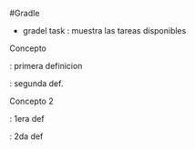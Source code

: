 #Gradle

* gradel task : muestra las tareas disponibles

 Concepto

: primera definicion

: segunda def.

 Concepto 2

 : 1era def

 : 2da def
